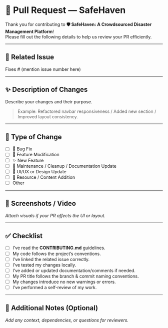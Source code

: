 # 🧾 Pull Request — SafeHaven

Thank you for contributing to **🛡️ SafeHaven: A Crowdsourced Disaster Management Platform**!  
Please fill out the following details to help us review your PR efficiently.

---

## 📌 Related Issue
Fixes # (mention issue number here)

---

## ✨ Description of Changes
Describe your changes and their purpose.  
> Example: Refactored navbar responsiveness / Added new section / Improved layout consistency.

---

## 🧩 Type of Change
- [ ] 🐛 Bug Fix  
- [ ] 🔧 Feature Modification  
- [ ] ✨ New Feature  
- [ ] 🧹 Maintenance / Cleanup / Documentation Update  
- [ ] 🎨 UI/UX or Design Update  
- [ ] 📘 Resource / Content Addition  
- [ ] Other  

---

## 📸 Screenshots / Video
_Attach visuals if your PR affects the UI or layout._

---

## ✅ Checklist
- [ ] I’ve read the **CONTRIBUTING.md** guidelines.  
- [ ] My code follows the project’s conventions.  
- [ ] I’ve linked the related issue correctly.  
- [ ] I’ve tested my changes locally.  
- [ ] I’ve added or updated documentation/comments if needed.  
- [ ] My PR title follows the branch & commit naming conventions.  
- [ ] My changes introduce no new warnings or errors.  
- [ ] I’ve performed a self-review of my work.  

---

## 💬 Additional Notes (Optional)
_Add any context, dependencies, or questions for reviewers._
